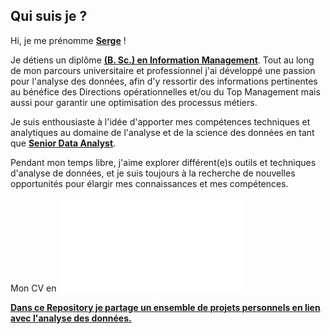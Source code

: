 ## Qui suis je ? </br>

<!DOCTYPE html>
<html>
  <head>
  </head>

  <body>
<p>
Hi, je me prénomme <strong><ins>Serge</ins></strong> ! 
</p>

<p>
Je détiens un diplôme <strong><ins>(B. Sc.) en Information Management</ins></strong>. 
Tout au long de mon parcours universitaire et professionnel j'ai développé une passion pour l'analyse des données, afin d'y ressortir des informations pertinentes au bénéfice des Directions opérationnelles et/ou du Top Management mais aussi pour garantir une optimisation des processus métiers. 
</p>

<p>
Je suis enthousiaste à l'idée d'apporter mes compétences techniques et analytiques 
au domaine de l'analyse et de la science des données en tant que <strong><ins>Senior Data Analyst</ins></strong>.
</p>

<p>
Pendant mon temps libre, j'aime explorer différent(e)s outils et techniques d'analyse de données, 
et je suis toujours à la recherche de nouvelles opportunités pour élargir mes connaissances et mes compétences. 
</p>


Mon CV en ![PDF][CV]</br>


<p>
<strong><ins>Dans ce Repository je partage un ensemble de projets personnels en lien avec l'analyse des données.</ins></strong> 
</p>
  </body>
</html>


<!-- Links -->
[CV]: Annexes/Serge_Kounga_Data_Analyst.PDF

